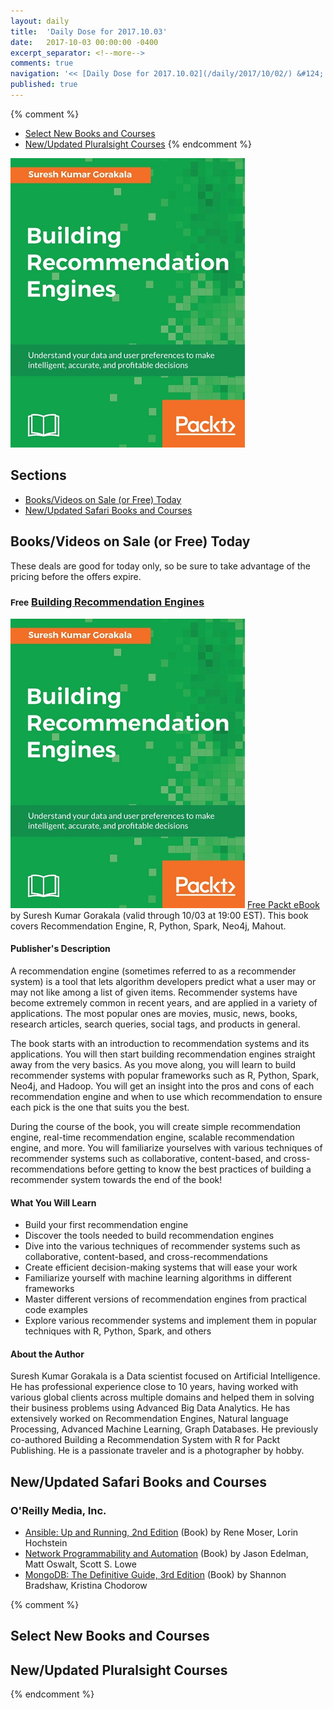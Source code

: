 ```yaml
---
layout: daily
title:  'Daily Dose for 2017.10.03'
date:   2017-10-03 00:00:00 -0400
excerpt_separator: <!--more-->
comments: true
navigation: '<< [Daily Dose for 2017.10.02](/daily/2017/10/02/) &#124; [Oct 2017](/daily/2017/10/) &#124; [2017](/daily/2017/) &#124; Daily Dose for 2017.10.04 >>'
published: true
---
```

{% comment %}
* [Select New Books and Courses](#select)
* [New/Updated Pluralsight Courses](#pluralsight-new)
{% endcomment %}

<div class="image-box"><a href="{{site.url}}/daily/2017/10/03/#packt-daily"><img class="resize" alt="Building Recommendation Engines" src="/assets/img/learning/packt/building-recommendation-engines.png"/></a></div>

## Sections
* [Books/Videos on Sale (or Free) Today](#sale)
* [New/Updated Safari Books and Courses](#safari-new)

## <a name="sale"></a>Books/Videos on Sale (or Free) Today ##
These deals are good for today only, so be sure to take advantage of the pricing before the offers expire.

### <a name="packt-daily"></a><small>Free</small> [Building Recommendation Engines](https://www.packtpub.com/packt/offers/free-learning) 
[![Building Recommendation Engines](/assets/img/learning/packt/building-recommendation-engines.png)](https://www.packtpub.com/packt/offers/free-learning)
[Free Packt eBook](https://www.packtpub.com/packt/offers/free-learning) by Suresh Kumar Gorakala (valid through 10/03 at 19:00 EST). This book covers Recommendation Engine, R, Python, Spark, Neo4j, Mahout.

#### Publisher's Description
A recommendation engine (sometimes referred to as a recommender system) is a tool that lets algorithm developers predict what a user may or may not like among a list of given items. Recommender systems have become extremely common in recent years, and are applied in a variety of applications. The most popular ones are movies, music, news, books, research articles, search queries, social tags, and products in general.

The book starts with an introduction to recommendation systems and its applications. You will then start building recommendation engines straight away from the very basics. As you move along, you will learn to build recommender systems with popular frameworks such as R, Python, Spark, Neo4j, and Hadoop. You will get an insight into the pros and cons of each recommendation engine and when to use which recommendation to ensure each pick is the one that suits you the best.

During the course of the book, you will create simple recommendation engine, real-time recommendation engine, scalable recommendation engine, and more. You will familiarize yourselves with various techniques of recommender systems such as collaborative, content-based, and cross-recommendations before getting to know the best practices of building a recommender system towards the end of the book!

#### What You Will Learn
* Build your first recommendation engine
* Discover the tools needed to build recommendation engines
* Dive into the various techniques of recommender systems such as collaborative, content-based, and cross-recommendations
* Create efficient decision-making systems that will ease your work
* Familiarize yourself with machine learning algorithms in different frameworks
* Master different versions of recommendation engines from practical code examples
* Explore various recommender systems and implement them in popular techniques with R, Python, Spark, and others

#### About the Author
Suresh Kumar Gorakala is a Data scientist focused on Artificial Intelligence. He has professional experience close to 10 years, having worked with various global clients across multiple domains and helped them in solving their business problems using Advanced Big Data Analytics. He has extensively worked on Recommendation Engines, Natural language Processing, Advanced Machine Learning, Graph Databases. He previously co-authored Building a Recommendation System with R for Packt Publishing. He is a passionate traveler and is a photographer by hobby.


## <a name="safari-new"></a>New/Updated Safari Books and Courses ## 

### O'Reilly Media, Inc.
* [Ansible: Up and Running, 2nd Edition](http://www.anrdoezrs.net/links/8423497/type/dlg/https://www.safaribooksonline.com/library/view/ansible-up-and/9781491979792/) (Book) by Rene Moser, Lorin Hochstein
* [Network Programmability and Automation](http://www.anrdoezrs.net/links/8423497/type/dlg/https://www.safaribooksonline.com/library/view/network-programmability-and/9781491931240/) (Book) by Jason Edelman, Matt Oswalt, Scott S. Lowe
* [MongoDB: The Definitive Guide, 3rd Edition](http://www.anrdoezrs.net/links/8423497/type/dlg/https://www.safaribooksonline.com/library/view/mongodb-the-definitive/9781491954454/) (Book) by Shannon Bradshaw, Kristina Chodorow

{% comment %}
## <a name="select"></a>Select New Books and Courses ##

## <a name="pluralsight-new"></a>New/Updated Pluralsight Courses ## 
{% endcomment %}
